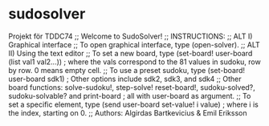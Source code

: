 # sudosolver
Projekt för TDDC74 
;; Welcome to SudoSolver!
;; INSTRUCTIONS:
;; ALT I) Graphical interface
;; To open graphical interface, type (open-solver).
;; ALT II) Using the text editor
;; To set a new board, type (set-board! user-board (list val1 val2...)) ; where the vals correspond to the 81 values in sudoku, row by row. 0 means empty cell.
;; To use a preset sudoku, type (set-board! user-board sdk1) ; Other options include sdk2, sdk3, and sdk4
;; Other board functions: solve-sudoku!, step-solve! reset-board!, sudoku-solved?, sudoku-solvable? and print-board ; all with user-board as argument.
;; To set a specific element, type (send user-board set-value! i value) ; where i is the index, starting on 0.
;; Authors: Algirdas Bartkevicius & Emil Eriksson
